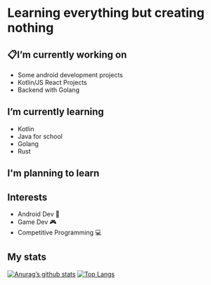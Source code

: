 # Learning everything but creating nothing 


## :clipboard:I’m currently working on 
- Some android development projects
- Kotlin/JS React Projects
- Backend with Golang
## I’m currently learning 
- Kotlin 
- Java for school
- Golang
- Rust
## I'm planning to learn
## Interests
- Android Dev :iphone:
- Game Dev :video_game:
- Competitive Programming :computer:

##  My stats

[![Anurag’s github stats](https://github-readme-stats.vercel.app/api?username=JBONESISOK)](https://github.com/yushi1007)
[![Top Langs](https://github-readme-stats.vercel.app/api/top-langs/?username=JBONESISOK&layout=compact)](https://github.com/yushi1007)
